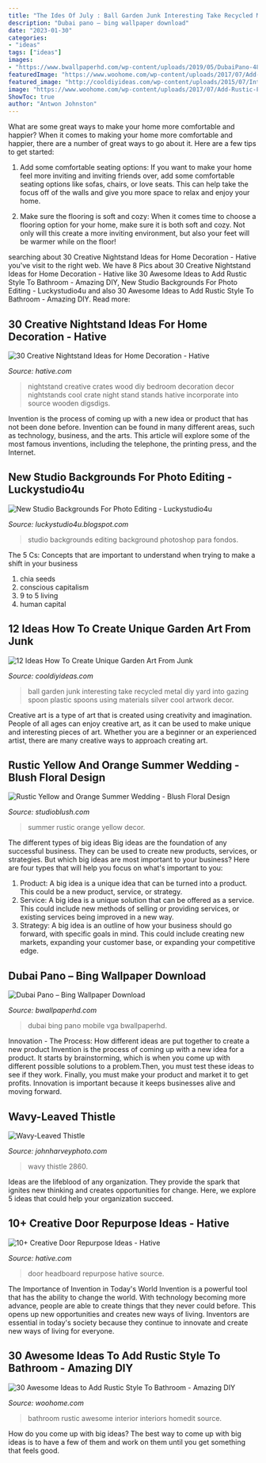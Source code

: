 ```yaml
---
title: "The Ides Of July : Ball Garden Junk Interesting Take Recycled Metal Diy Yard Into Gazing Spoon Plastic Spoons Using Materials Silver Cool Artwork Decor"
description: "Dubai pano – bing wallpaper download"
date: "2023-01-30"
categories:
- "ideas"
tags: ["ideas"]
images:
- "https://www.bwallpaperhd.com/wp-content/uploads/2019/05/DubaiPano-480x640.jpg"
featuredImage: "https://www.woohome.com/wp-content/uploads/2017/07/Add-Rustic-Feel-to-Bathroom-7.jpg"
featured_image: "http://cooldiyideas.com/wp-content/uploads/2015/07/Interesting-Take-on-the-Gazing-Ball.jpg"
image: "https://www.woohome.com/wp-content/uploads/2017/07/Add-Rustic-Feel-to-Bathroom-7.jpg"
ShowToc: true
author: "Antwon Johnston"
---
```



What are some great ways to make your home more comfortable and happier?
When it comes to making your home more comfortable and happier, there are a number of great ways to go about it. Here are a few tips to get started:
1. Add some comfortable seating options: If you want to make your home feel more inviting and inviting friends over, add some comfortable seating options like sofas, chairs, or love seats. This can help take the focus off of the walls and give you more space to relax and enjoy your home.

2. Make sure the flooring is soft and cozy: When it comes time to choose a flooring option for your home, make sure it is both soft and cozy. Not only will this create a more inviting environment, but also your feet will be warmer while on the floor!


	

		
searching about 30 Creative Nightstand Ideas for Home Decoration - Hative you've visit to the right web. We have 8 Pics about 30 Creative Nightstand Ideas for Home Decoration - Hative like 30 Awesome Ideas to Add Rustic Style To Bathroom - Amazing DIY, New Studio Backgrounds For Photo Editing - Luckystudio4u and also 30 Awesome Ideas to Add Rustic Style To Bathroom - Amazing DIY. Read more:
		
    
## 30 Creative Nightstand Ideas For Home Decoration - Hative

<img loading=lazy src="https://hative.com/wp-content/uploads/2014/06/nightstand-ideas/27-creative-nightstand-ideas.jpg" onerror="this.onerror=null;this.src='https://tse1.mm.bing.net/th?id=OIP.hLA0CF-BklcYrnRvJzARkAHaJ4&amp;pid=15.1';" alt="30 Creative Nightstand Ideas for Home Decoration - Hative">

_Source: hative.com_

>nightstand creative crates wood diy bedroom decoration decor nightstands cool crate night stand stands hative incorporate into source wooden digsdigs. 

	

Invention is the process of coming up with a new idea or product that has not been done before. Invention can be found in many different areas, such as technology, business, and the arts. This article will explore some of the most famous inventions, including the telephone, the printing press, and the Internet.

    
## New Studio Backgrounds For Photo Editing - Luckystudio4u

<img loading=lazy src="http://2.bp.blogspot.com/-iJhs5CZis1U/Ul07bLwppoI/AAAAAAAAC5k/ZwH_1MJcANE/s1600/Studio-Backgrounds-58.jpg" onerror="this.onerror=null;this.src='https://tse4.mm.bing.net/th?id=OIP.58CYFxY2-C80tJsEAsM4ZgHaKG&amp;pid=15.1';" alt="New Studio Backgrounds For Photo Editing - Luckystudio4u">

_Source: luckystudio4u.blogspot.com_

>studio backgrounds editing background photoshop para fondos. 

	

The 5 Cs: Concepts that are important to understand when trying to make a shift in your business
1. chia seeds
2. conscious capitalism
3. 9 to 5 living
4. human capital

    
## 12 Ideas How To Create Unique Garden Art From Junk

<img loading=lazy src="http://cooldiyideas.com/wp-content/uploads/2015/07/Interesting-Take-on-the-Gazing-Ball.jpg" onerror="this.onerror=null;this.src='https://tse1.mm.bing.net/th?id=OIP.ris3KUIgKEKBrlz3SQkAwAAAAA&amp;pid=15.1';" alt="12 Ideas How To Create Unique Garden Art From Junk">

_Source: cooldiyideas.com_

>ball garden junk interesting take recycled metal diy yard into gazing spoon plastic spoons using materials silver cool artwork decor. 

	

Creative art is a type of art that is created using creativity and imagination. People of all ages can enjoy creative art, as it can be used to make unique and interesting pieces of art. Whether you are a beginner or an experienced artist, there are many creative ways to approach creating art.

    
## Rustic Yellow And Orange Summer Wedding - Blush Floral Design

<img loading=lazy src="https://studioblush.com/wp-content/uploads/2015/02/aisle-decor.jpg" onerror="this.onerror=null;this.src='https://tse2.mm.bing.net/th?id=OIP.5KH_WdgFgj6CIfOWDMwUBQHaLH&amp;pid=15.1';" alt="Rustic Yellow and Orange Summer Wedding - Blush Floral Design">

_Source: studioblush.com_

>summer rustic orange yellow decor. 

	

The different types of big ideas
Big ideas are the foundation of any successful business. They can be used to create new products, services, or strategies. But which big ideas are most important to your business? Here are four types that will help you focus on what's important to you: 
1. Product: A big idea is a unique idea that can be turned into a product. This could be a new product, service, or strategy. 
2. Service: A big idea is a unique solution that can be offered as a service. This could include new methods of selling or providing services, or existing services being improved in a new way. 
3. Strategy: A big idea is an outline of how your business should go forward, with specific goals in mind. This could include creating new markets, expanding your customer base, or expanding your competitive edge.

    
## Dubai Pano – Bing Wallpaper Download

<img loading=lazy src="https://www.bwallpaperhd.com/wp-content/uploads/2019/05/DubaiPano-480x640.jpg" onerror="this.onerror=null;this.src='https://tse1.mm.bing.net/th?id=OIP.VeCDWAnCa2FjvdjCP4yr5gHaJ4&amp;pid=15.1';" alt="Dubai Pano – Bing Wallpaper Download">

_Source: bwallpaperhd.com_

>dubai bing pano mobile vga bwallpaperhd. 

	

Innovation - The Process: How different ideas are put together to create a new product
Invention is the process of coming up with a new idea for a product. It starts by brainstorming, which is when you come up with different possible solutions to a problem.Then, you must test these ideas to see if they work. Finally, you must make your product and market it to get profits. Innovation is important because it keeps businesses alive and moving forward.

    
## Wavy-Leaved Thistle

<img loading=lazy src="http://www.johnharveyphoto.com/CathedralRoadTrip/Wavy-LeavedThistleHg.jpg" onerror="this.onerror=null;this.src='https://tse1.mm.bing.net/th?id=OIP.C8N4HT0HrIKuK6Tst0zHdwHaLH&amp;pid=15.1';" alt="Wavy-Leaved Thistle">

_Source: johnharveyphoto.com_

>wavy thistle 2860. 

	

Ideas are the lifeblood of any organization. They provide the spark that ignites new thinking and creates opportunities for change. Here, we explore 5 ideas that could help your organization succeed.

    
## 10+ Creative Door Repurpose Ideas - Hative

<img loading=lazy src="https://hative.com/wp-content/uploads/2014/09/door-repurpose-ideas/2-vintage-headboard.jpg" onerror="this.onerror=null;this.src='https://tse2.mm.bing.net/th?id=OIP.h5YYLsm4N6vpA2SobDuAwQHaJ4&amp;pid=15.1';" alt="10+ Creative Door Repurpose Ideas - Hative">

_Source: hative.com_

>door headboard repurpose hative source. 

	

The Importance of Invention in Today's World
Invention is a powerful tool that has the ability to change the world. With technology becoming more advance, people are able to create things that they never could before. This opens up new opportunities and creates new ways of living. Inventors are essential in today's society because they continue to innovate and create new ways of living for everyone.

    
## 30 Awesome Ideas To Add Rustic Style To Bathroom - Amazing DIY

<img loading=lazy src="https://www.woohome.com/wp-content/uploads/2017/07/Add-Rustic-Feel-to-Bathroom-7.jpg" onerror="this.onerror=null;this.src='https://tse2.mm.bing.net/th?id=OIP.k8mQwvKKs1D7MXvB1hqe_gHaLH&amp;pid=15.1';" alt="30 Awesome Ideas to Add Rustic Style To Bathroom - Amazing DIY">

_Source: woohome.com_

>bathroom rustic awesome interior interiors homedit source. 

	

How do you come up with big ideas?
The best way to come up with big ideas is to have a few of them and work on them until you get something that feels good.

